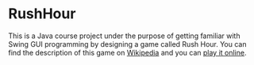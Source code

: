 # RushHour
This is a Java course project under the purpose of getting familiar with Swing GUI programming by designing a game called Rush Hour. You can find the description of this game on [Wikipedia](https://en.wikipedia.org/wiki/Rush_Hour_(board_game)) and you can [play it online](http://www.thinkfun.com/play-online/rush-hour/).
